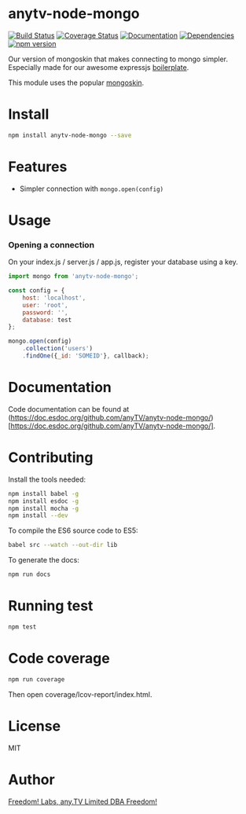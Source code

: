 # anytv-node-mongo

[![Build Status](https://travis-ci.org/anyTV/anytv-node-mongo.svg?branch=master)](https://travis-ci.org/anyTV/anytv-node-mongo)
[![Coverage Status](https://coveralls.io/repos/anyTV/anytv-node-mongo/badge.svg?branch=master&service=github&t)](https://coveralls.io/github/anyTV/anytv-node-mongo?branch=master)
[![Documentation](https://doc.esdoc.org/github.com/anyTV/anytv-node-mongo/badge.svg?branch=master&service=github)](https://doc.esdoc.org/github.com/anyTV/anytv-node-mongo?branch=master)
[![Dependencies](https://david-dm.org/anyTV/anytv-node-mongo.svg)](https://david-dm.org/anyTV/anytv-node-mongo)
[![npm version](https://badge.fury.io/js/anytv-node-mongo.svg)](https://badge.fury.io/js/anytv-node-mongo)

Our version of mongoskin that makes connecting to mongo simpler. Especially made for our awesome expressjs [boilerplate](https://github.com/anyTV/anytv-node-boilerplate).


This module uses the popular [mongoskin](https://github.com/kissjs/node-mongoskin).

# Install

```sh
npm install anytv-node-mongo --save
```

# Features

* Simpler connection with `mongo.open(config)`


# Usage

### Opening a connection
On your index.js / server.js / app.js, register your database using a key.
```javascript
import mongo from 'anytv-node-mongo';

const config = {
	host: 'localhost',
	user: 'root',
	password: '',
	database: test
};

mongo.open(config)
	.collection('users')
	.findOne({_id: 'SOMEID'}, callback);
```

# Documentation

Code documentation can be found at (https://doc.esdoc.org/github.com/anyTV/anytv-node-mongo/)[https://doc.esdoc.org/github.com/anyTV/anytv-node-mongo/].


# Contributing

Install the tools needed:
```sh
npm install babel -g
npm install esdoc -g
npm install mocha -g
npm install --dev
```

To compile the ES6 source code to ES5:
```sh
babel src --watch --out-dir lib
```

To generate the docs:
```sh
npm run docs
```

# Running test

```sh
npm test
```

# Code coverage

```sh
npm run coverage
```
Then open coverage/lcov-report/index.html.

# License

MIT


# Author
[Freedom! Labs, any.TV Limited DBA Freedom!](https://www.freedom.tm)

